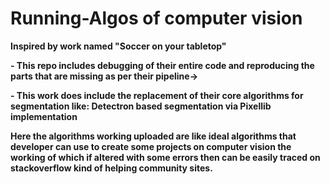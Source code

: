 # Running-Algos of computer vision
<b>Inspired by work named "Soccer on your tabletop"</b><br/>

<b>- This repo includes debugging of their entire code and reproducing the parts that are missing as per their pipeline-><br/>
  
<b>    - This work does include the replacement of their core algorithms for segmentation like: Detectron based segmentation via Pixellib implementation<br/>

Here the algorithms working uploaded are like ideal algorithms that developer can use to create some projects on computer vision the working of which if altered with some errors then can be easily traced on stackoverflow kind of helping community sites.<br/>

